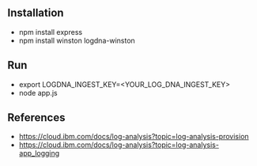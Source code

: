 ## Installation
- npm install express
- npm install winston logdna-winston

## Run
- export LOGDNA_INGEST_KEY=<YOUR_LOG_DNA_INGEST_KEY>
- node app.js

## References
- https://cloud.ibm.com/docs/log-analysis?topic=log-analysis-provision
- https://cloud.ibm.com/docs/log-analysis?topic=log-analysis-app_logging